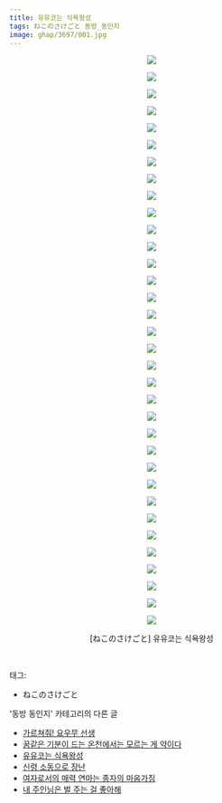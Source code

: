 ```yaml
---
title: 유유코는 식욕왕성
tags: ねこのさけごと 동방_동인지
image: ghap/3697/001.jpg
---
```

<div class="article">
<p style="text-align: center; clear: none; float: none;"><img src="{{ site.nasurl }}/ghap/3697/001.jpg"/></p>
<p style="text-align: center; clear: none; float: none;"><img src="{{ site.nasurl }}/ghap/3697/002.jpg"/></p>
<p style="text-align: center; clear: none; float: none;"><img src="{{ site.nasurl }}/ghap/3697/003.jpg"/></p>
<p style="text-align: center; clear: none; float: none;"><img src="{{ site.nasurl }}/ghap/3697/004.jpg"/></p>
<p style="text-align: center; clear: none; float: none;"><img src="{{ site.nasurl }}/ghap/3697/005.jpg"/></p>
<p style="text-align: center; clear: none; float: none;"><img src="{{ site.nasurl }}/ghap/3697/006.jpg"/></p>
<p style="text-align: center; clear: none; float: none;"><img src="{{ site.nasurl }}/ghap/3697/007.jpg"/></p>
<p style="text-align: center; clear: none; float: none;"><img src="{{ site.nasurl }}/ghap/3697/008.jpg"/></p>
<p style="text-align: center; clear: none; float: none;"><img src="{{ site.nasurl }}/ghap/3697/009.jpg"/></p>
<p style="text-align: center; clear: none; float: none;"><img src="{{ site.nasurl }}/ghap/3697/010.jpg"/></p>
<p style="text-align: center; clear: none; float: none;"><img src="{{ site.nasurl }}/ghap/3697/011.jpg"/></p>
<p style="text-align: center; clear: none; float: none;"><img src="{{ site.nasurl }}/ghap/3697/012.jpg"/></p>
<p style="text-align: center; clear: none; float: none;"><img src="{{ site.nasurl }}/ghap/3697/013.jpg"/></p>
<p style="text-align: center; clear: none; float: none;"><img src="{{ site.nasurl }}/ghap/3697/014.jpg"/></p>
<p style="text-align: center; clear: none; float: none;"><img src="{{ site.nasurl }}/ghap/3697/015.jpg"/></p>
<p style="text-align: center; clear: none; float: none;"><img src="{{ site.nasurl }}/ghap/3697/016.jpg"/></p>
<p style="text-align: center; clear: none; float: none;"><img src="{{ site.nasurl }}/ghap/3697/017.jpg"/></p>
<p style="text-align: center; clear: none; float: none;"><img src="{{ site.nasurl }}/ghap/3697/018.jpg"/></p>
<p style="text-align: center; clear: none; float: none;"><img src="{{ site.nasurl }}/ghap/3697/019.jpg"/></p>
<p style="text-align: center; clear: none; float: none;"><img src="{{ site.nasurl }}/ghap/3697/020.jpg"/></p>
<p style="text-align: center; clear: none; float: none;"><img src="{{ site.nasurl }}/ghap/3697/021.jpg"/></p>
<p style="text-align: center; clear: none; float: none;"><img src="{{ site.nasurl }}/ghap/3697/022.jpg"/></p>
<p style="text-align: center; clear: none; float: none;"><img src="{{ site.nasurl }}/ghap/3697/023.jpg"/></p>
<p style="text-align: center; clear: none; float: none;"><img src="{{ site.nasurl }}/ghap/3697/024.jpg"/></p>
<p style="text-align: center; clear: none; float: none;"><img src="{{ site.nasurl }}/ghap/3697/025.jpg"/></p>
<p style="text-align: center; clear: none; float: none;"><img src="{{ site.nasurl }}/ghap/3697/026.jpg"/></p>
<p style="text-align: center; clear: none; float: none;"><img src="{{ site.nasurl }}/ghap/3697/027.jpg"/></p>
<p style="text-align: center; clear: none; float: none;"><img src="{{ site.nasurl }}/ghap/3697/028.jpg"/></p>
<p style="text-align: center; clear: none; float: none;"><img src="{{ site.nasurl }}/ghap/3697/029.jpg"/></p>
<p style="text-align: center; clear: none; float: none;"><img src="{{ site.nasurl }}/ghap/3697/030.jpg"/></p>
<p style="text-align: center; clear: none; float: none;"><img src="{{ site.nasurl }}/ghap/3697/031.jpg"/></p>
<p style="text-align: center; clear: none; float: none;"><img src="{{ site.nasurl }}/ghap/3697/032.jpg"/></p>
<p style="text-align: center; clear: none; float: none;"><img src="{{ site.nasurl }}/ghap/3697/033.jpg"/></p>
<p style="text-align: center; clear: none; float: none;"><img src="{{ site.nasurl }}/ghap/3697/034.jpg"/></p>
<p style="text-align: center; clear: none; float: none;">[ねこのさけごと] 유유코는 식욕왕성</p>
<p><br/></p>
</div><div class="tagTrail">
<p>태그: </p>
<ul>
<li>ねこのさけごと</li>
</ul>
</div><div class="another">
<p>'동방 동인지' 카테고리의 다른 글</p>
<ul>
<li><a href="/2017-09-13-ghap_3699">가르쳐줘! 요우무 선생</a></li>
<li><a href="/2017-09-13-ghap_3698">꿈같은 기분이 드는 온천에서는 모르는 게 약이다</a></li>
<li><a href="/2017-09-13-ghap_3697">유유코는 식욕왕성</a></li>
<li><a href="/2017-09-13-ghap_3696">신령 소동으로 장난</a></li>
<li><a href="/2017-09-13-ghap_3695">여자로서의 매력 연마는 종자의 마음가짐</a></li>
<li><a href="/2017-09-13-ghap_3694">내 주인님은 벌 주는 걸 좋아해</a></li>
</ul>
</div><div class="cb_module cb_fluid">
<div class="cb_wrt cb_profile">
</div><!-- commentList close -->
</div>